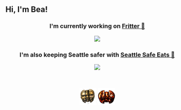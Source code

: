 <h2>Hi, I'm Bea!</h2>

<div align=center>
  <h3>I'm currently working on <a href="https://fritter.dev">Fritter 🍘</a></h3>
</div>

<div align=center>
   <a href="https://fritter.dev">
    <img src="https://fritter.dev/og-fritter.png" width="350" />
  </a>
</div>

<div align=center>
  <h3>I'm also keeping Seattle safer with <a href="https://seattlesafeeats.com">Seattle Safe Eats 🍔</a></h3>
</div>

<div align=center>
   <a href="https://seattlesafeeats.com">
    <img src="https://github.com/ArcherScript/ArcherScript/blob/main/assets/og-undefinedv2.png" width="350" />
  </a>
</div>

<h2> </h2>
<br />

<div align=center>
  <a href="https://linkedin.com/in/beaarcher"><img src="https://github.com/ArcherScript/ArcherScript/blob/main/assets/chaos.png?raw=true" /></a>
  <a href="https://a4r.dev"><img src="https://github.com/ArcherScript/ArcherScript/blob/main/assets/corrupt.png?raw=true" /></a>
</div>

<!--
<div align=center>
  <a href="https://a4r.dev">
  <img src="https://github.com/ArcherScript/ArcherScript/blob/main/assets/hh.png?raw=true" />
  </a>
</div>
-->
